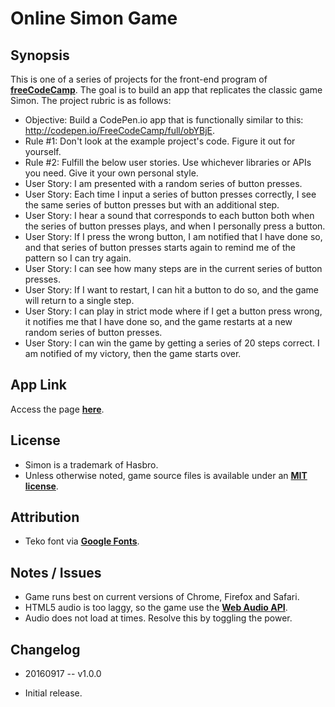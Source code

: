 Online Simon Game
===

Synopsis
---
This is one of a series of projects for the front-end program of **[freeCodeCamp](http://www.freecodecamp.com/)**. The goal is to build an app that replicates the classic game Simon. The project rubric is as follows:

+ Objective: Build a CodePen.io app that is functionally similar to this: http://codepen.io/FreeCodeCamp/full/obYBjE.
+ Rule #1: Don't look at the example project's code. Figure it out for yourself.
+ Rule #2: Fulfill the below user stories. Use whichever libraries or APIs you need. Give it your own personal style.
+ User Story: I am presented with a random series of button presses.
+ User Story: Each time I input a series of button presses correctly, I see the same series of button presses but with an additional step.
+ User Story: I hear a sound that corresponds to each button both when the series of button presses plays, and when I personally press a button.
+ User Story: If I press the wrong button, I am notified that I have done so, and that series of button presses starts again to remind me of the pattern so I can try again.
+ User Story: I can see how many steps are in the current series of button presses.
+ User Story: If I want to restart, I can hit a button to do so, and the game will return to a single step.
+ User Story: I can play in strict mode where if I get a button press wrong, it notifies me that I have done so, and the game restarts at a new random series of button presses.
+ User Story: I can win the game by getting a series of 20 steps correct. I am notified of my victory, then the game starts over.


App Link
---
Access the page **[here](http://genkibit.github.io/fcc-simon/)**.


License
---
+ Simon is a trademark of Hasbro.
+ Unless otherwise noted, game source files is available under an  **[MIT license](https://github.com/genkibit/fcc-simon/blob/gh-pages/LICENSE.md)**.


Attribution
---
+ Teko font via **[Google Fonts](https://www.google.com/fonts)**.


Notes / Issues
---
+ Game runs best on current versions of Chrome, Firefox and Safari.
+ HTML5 audio is too laggy, so the game use the **[Web Audio API](https://developer.mozilla.org/en-US/docs/Web/API/Web_Audio_API)**.
+ Audio does not load at times. Resolve this by toggling the power.


Changelog
---
+  20160917 -- v1.0.0
  - Initial release.